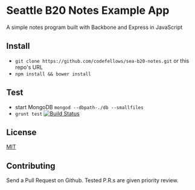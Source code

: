 # Seattle B20 Notes Example App
A simple notes program built with Backbone and Express in JavaScript

## Install

- `git clone https://github.com/codefellows/sea-b20-notes.git` or this repo's
URL
- `npm install && bower install`

## Test

- start MongoDB `mongod --dbpath-./db --smallfiles`
- `grunt test`
[![Build Status](https://travis-ci.org/codefellows/sea-b20-notes.svg)](https://travis-ci.org/codefellows/sea-b20-notes)

## License

[MIT](http://opensource.org/licenses/MIT)

## Contributing

Send a Pull Request on Github. Tested P.R.s are given priority review.
